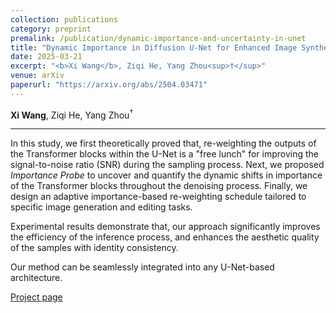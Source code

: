 ```yaml
---
collection: publications
category: preprint
premalink: /publication/dynamic-importance-and-uncertainty-in-unet
title: "Dynamic Importance in Diffusion U-Net for Enhanced Image Synthesis"
date: 2025-03-21
excerpt: "<b>Xi Wang</b>, Ziqi He, Yang Zhou<sup>†</sup>"
venue: arXiv
paperurl: "https://arxiv.org/abs/2504.03471"
---
```


**Xi Wang**, Ziqi He, Yang Zhou<sup>†</sup>

---

In this study, we first theoretically proved that, re-weighting the outputs of the Transformer blocks within the U-Net is a "free lunch" for improving the signal-to-noise ratio (SNR) during the sampling process. 
Next, we proposed *Importance Probe* to uncover and quantify the dynamic shifts in importance of the Transformer blocks throughout the denoising process. 
Finally, we design an adaptive importance-based re-weighting schedule tailored to specific image generation and editing tasks. 

Experimental results demonstrate that, our approach significantly improves the efficiency of the inference process, and enhances the aesthetic quality of the samples with identity consistency. 

Our method can be seamlessly integrated into any U-Net-based architecture. 

[Project page](https://github.com/Hytidel/UNetReweighting)

